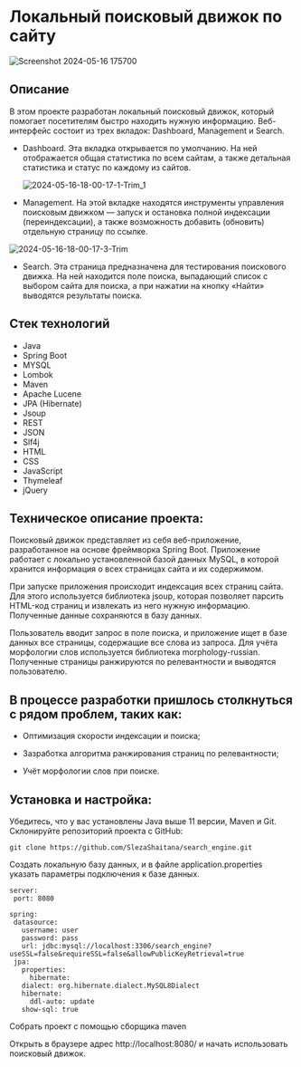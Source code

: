 # **Локальный поисковый движок по сайту**

![Screenshot 2024-05-16 175700](https://github.com/SlezaShaitana/10-4-chess-board/assets/132721004/1234658e-dc84-4ebb-8400-c1e17403c4d4)

## Описание

В этом проекте разработан локальный поисковый движок, который помогает посетителям быстро находить нужную информацию. Веб-интерфейс состоит из трех вкладок: Dashboard, Management и Search.

- Dashboard. Эта вкладка открывается по умолчанию. На ней отображается общая статистика по всем сайтам, а также детальная статистика и статус по каждому из сайтов.

  ![2024-05-16-18-00-17-1-Trim_1](https://github.com/SlezaShaitana/search_engine/assets/132721004/75e23fff-b673-416b-a1de-cce21034c724)

- Management. На этой вкладке находятся инструменты управления поисковым движком — запуск и остановка полной индексации (переиндексации), а также возможность добавить (обновить) отдельную страницу по ссылке.

![2024-05-16-18-00-17-3-Trim](https://github.com/SlezaShaitana/search_engine/assets/132721004/1f07fd7c-6dff-4dd3-ad64-e240dc49e802)

- Search. Эта страница предназначена для тестирования поискового движка. На ней находится поле поиска, выпадающий список с выбором сайта для поиска, а при нажатии на кнопку «Найти» выводятся результаты поиска.



## Стек технологий
   
- Java
- Spring Boot
- MYSQL
- Lombok
- Maven
- Apache Lucene
- JPA (Hibernate)
- Jsoup
- REST
- JSON
- Slf4j
- HTML
- CSS
- JavaScript
- Thymeleaf
- jQuery

  
## Техническое описание проекта:

Поисковый движок представляет из себя веб-приложение, разработанное на основе фреймворка Spring Boot. Приложение работает с локально установленной базой данных MySQL, в которой хранится информация о всех страницах сайта и их содержимом.

При запуске приложения происходит индексация всех страниц сайта. Для этого используется библиотека jsoup, которая позволяет парсить HTML-код страниц и извлекать из него нужную информацию. Полученные данные сохраняются в базу данных.

Пользователь вводит запрос в поле поиска, и приложение ищет в базе данных все страницы, содержащие все слова из запроса. Для учёта морфологии слов используется библиотека morphology-russian. Полученные страницы ранжируются по релевантности и выводятся пользователю.

## В процессе разработки пришлось столкнуться с рядом проблем, таких как:

- Оптимизация скорости индексации и поиска;

- Зазработка алгоритма ранжирования страниц по релевантности;

- Учёт морфологии слов при поиске.

## Установка и настройка:

Убедитесь, что у вас установлены Java выше 11 версии, Maven и Git.
Склонируйте репозиторий проекта с GitHub:

```
git clone https://github.com/SlezaShaitana/search_engine.git
```

Cоздать локальную базу данных, и в файле application.properties указать параметры подключения к базе данных.

```
server:
 port: 8080

spring:
 datasource:
   username: user
   password: pass
   url: jdbc:mysql://localhost:3306/search_engine?useSSL=false&requireSSL=false&allowPublicKeyRetrieval=true
 jpa:
   properties:
     hibernate:
   dialect: org.hibernate.dialect.MySQL8Dialect
   hibernate:
     ddl-auto: update
   show-sql: true
```

Собрать проект с помощью сборщика maven

Открыть в браузере адрес http://localhost:8080/ и начать использовать поисковый движок.

